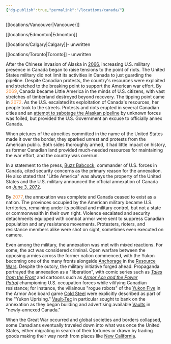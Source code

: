 ```yaml
---
{"dg-publish":true,"permalink":"/locations/canada/"}
---
```



[[locations/Vancouver\|Vancouver]]

[[locations/Edmonton\|Edmonton]]

[[locations/Calgary\|Calgary]]- unwritten

[[locations/Toronto\|Toronto]] - unwritten



After the Chinese invasion of Alaska in [2066](https://fallout.fandom.com/wiki/Timeline#2066 "Timeline"), increasing U.S. military presence in Canada began to raise tensions to the point of riots. The United States military did not limit its activities in Canada to just guarding the pipeline. Despite Canadian protests, the country's resources were exploited and stretched to the breaking point to support the American war effort. By <font color="#f79646">2069</font>, Canada became Little America in the minds of U.S. citizens, with vast stretches of timberland destroyed beyond recovery. The tipping point came in <font color="#f79646">2072</font>. As the U.S. escalated its exploitation of Canada's resources, her people took to the streets. Protests and riots erupted in several Canadian cities and an [attempt to sabotage the Alaskan pipeline](https://fallout.fandom.com/wiki/Alaskan_Pipeline_Sabotage "Alaskan Pipeline Sabotage") by unknown forces was foiled, but provided the U.S. Government an excuse to officially annex Canada.

When pictures of the atrocities committed in the name of the United States made it over the border, they sparked unrest and protests from the American public. Both sides thoroughly armed, it had little impact on history, as former Canadian land provided much-needed resources for maintaining the war effort, and the country was overrun.

In a statement to the press, [Buzz Babcock](https://fallout.fandom.com/wiki/Buzz_Babcock "Buzz Babcock"), commander of U.S. forces in Canada, cited security concerns as the primary reason for the annexation. He also stated that "Little America" was always the property of the United States and the U.S. military announced the official annexation of Canada on [June 3, 2072](https://fallout.fandom.com/wiki/Timeline#2072 "Timeline").

By <font color="#f79646">2077</font>, the annexation was complete and Canada ceased to exist as a nation. The provinces occupied by the American military became U.S. territories, remaining under its political and military control, but not a state or commonwealth in their own right. Violence escalated and security detachments equipped with combat armor were sent to suppress Canadian population and any resistance movements. Protesters, rioters, and resistance members alike were shot on sight, sometimes even executed on camera.

Even among the military, the annexation was met with mixed reactions. For some, the act was considered criminal. Open warfare between the opposing armies across the former nation commenced, with the Yukon becoming one of the many fronts alongside [Anchorage](https://fallout.fandom.com/wiki/Anchorage "Anchorage") in the [Resource Wars](https://fallout.fandom.com/wiki/Resource_Wars "Resource Wars"). Despite the outcry, the military initiative forged ahead. Propaganda portrayed the annexation as a "liberation", with comic series such as _[Tales from the Front](https://fallout.fandom.com/wiki/Tales_from_the_Front "Tales from the Front")_ and cartoons such as _[Armor Ace and the Power Patrol](https://fallout.fandom.com/wiki/Armor_Ace_and_the_Power_Patrol "Armor Ace and the Power Patrol")_ championing U.S. occupation forces while vilifying Canadian resistance; for instance, the villainous "rogue robots" of the [Yukon Five](https://fallout.fandom.com/wiki/Yukon_Five "Yukon Five") in the Armor Ace board game [Cold Steel](https://fallout.fandom.com/wiki/Cold_Steel_(season) "Cold Steel (season)") were explicitly described as part of the "Yukon Uprising." [Vault-Tec](https://fallout.fandom.com/wiki/Vault-Tec_Corporation "Vault-Tec Corporation") in particular sought to bank on the annexation as they began building and advertising available [Vaults](https://fallout.fandom.com/wiki/Vault "Vault") in "newly-annexed Canada."


When the Great War occurred and global societies and borders collapsed, some Canadians eventually traveled down into what was once the United States, either migrating in search of their fortunes or drawn by trading goods making their way north from places like [New California](https://fallout.fandom.com/wiki/New_California "New California").